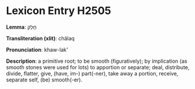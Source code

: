 # Lexicon Entry H2505

**Lemma**: חָלַק

**Transliteration (xlit)**: châlaq

**Pronunciation**: khaw-lak'

**Description**:
a primitive root; to be smooth (figuratively); by implication (as smooth stones were used for lots) to apportion or separate; deal, distribute, divide, flatter, give, (have, im-) part(-ner), take away a portion, receive, separate self, (be) smooth(-er).
